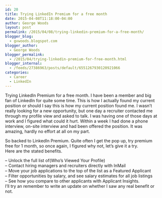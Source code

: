 ```yaml
---
id: 20
title: Trying LinkedIn Premium for a free month
date: 2015-04-08T11:18:00-04:00
author: George Woods
layout: post
permalink: /2015/04/08/trying-linkedin-premium-for-a-free-month/
blogger_blog:
  - gvwoods.blogspot.com
blogger_author:
  - George Woods
blogger_permalink:
  - /2015/04/trying-linkedin-premium-for-free-month.html
blogger_internal:
  - /feeds/27386963/posts/default/6551267930120921066
categories:
  - Career
  - LinkedIn
---
```

Trying LinkedIn Premium for a free month. I have been a member and big fan of LinkedIn for quite some time. This is how I actually found my current position or should I say this is how my current position found me. I wasn&#8217;t really looking for a new opportunity, but one day a recruiter contacted me through my profile view and asked to talk. I was having one of those days at work and I figured what could it hurt. Within a week I had done a phone interview, on-site interview and had been offered the position. It was amazing, hardly no effort at all on my part.

<div>
</div>

<div>
  So backed to LinkedIn Premium. Quite often I get the pop up, try premium free for 1 month, so once again, I figured why not, let&#8217;s give it a try.&nbsp;
</div>

<div>
</div>

<div>
  Here are the stated benefits.</p> 
  
  <div>
  </div>
  
  <div>
    &#8211; Unlock the full list of(Who&#8217;s Viewed Your Profile)<span style="white-space: pre;"> </span>
  </div>
  
  <div>
    &#8211; Contact hiring managers and recruiters directly with InMail<span style="white-space: pre;"> </span>
  </div>
  
  <div>
    &#8211; Move your job applications to the top of the list as a Featured Applicant<span style="white-space: pre;"> </span>
  </div>
  
  <div>
    &#8211; Filter opportunities by salary, and see salary estimates for all job listings
  </div>
  
  <div>
    &#8211; See how you compare to other applicants with Applicant Insights.
  </div>
</div>

<div>
</div>

<div>
  I&#8217;ll try an remember to write an update on whether I saw any real benefit or not.
</div>